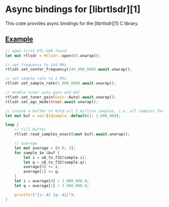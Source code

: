 # Async bindings for [librtlsdr][1]

This crate provides async bindings for the [librtlsdr][1] C library.

## [Example](examples/hello_rtlsdr.rs)

```rust
// open first RTL-SDR found
let mut rtlsdr = RtlSdr::open(0).unwrap();

// set frequency to 144 MHz
rtlsdr.set_center_frequency(144_000_000).await.unwrap();

// set sample rate to 2 Mhz
rtlsdr.set_sample_rate(2_000_000).await.unwrap();

// enable tuner auto gain and AGC
rtlsdr.set_tuner_gain(Gain::Auto).await.unwrap();
rtlsdr.set_agc_mode(true).await.unwrap();

// create a buffer to hold all 2 million samples, i.e. all samples for 1 s.
let mut buf = vec![IqSample::default(); 2_000_000];

loop {
    // fill buffer
    rtlsdr.read_samples_exact(&mut buf).await.unwrap();

    // average
    let mut average = [0.0; 2];
    for sample in &buf {
        let i = u8_to_f32(sample.i);
        let q = u8_to_f32(sample.q);
        average[0] += i;
        average[1] += q;
    }
    let i = average[0] / 2_000_000.0;
    let q = average[1] / 2_000_000.0;

    println!("{i:.4} {q:.4}i");
}
```